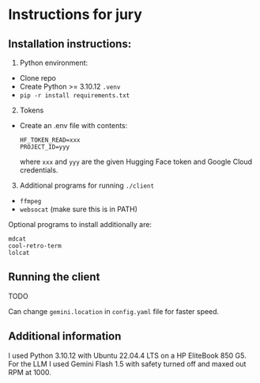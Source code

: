 # Instructions for jury

## Installation instructions:

1. Python environment:
  * Clone repo
  * Create Python >= 3.10.12 `.venv`
  * `pip -r install requirements.txt`
2. Tokens
  * Create an .env file with contents:
    ```
    HF_TOKEN_READ=xxx
    PROJECT_ID=yyy
    ```
    where `xxx` and `yyy` are the given Hugging Face token and Google Cloud credentials.
3. Additional programs for running `./client`
  * `ffmpeg`
  * `websocat` (make sure this is in PATH)

Optional programs to install additionally are:
```
mdcat
cool-retro-term
lolcat
```

## Running the client

TODO

Can change `gemini.location` in `config.yaml` file for faster speed.

## Additional information

I used Python 3.10.12 with Ubuntu 22.04.4 LTS on a HP EliteBook 850 G5. For the LLM I used Gemini Flash 1.5 with safety turned off and maxed out RPM at 1000.